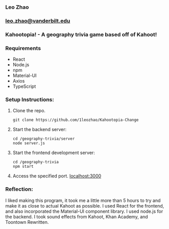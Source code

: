 ### Leo Zhao
### leo.zhao@vanderbilt.edu
### Kahootopia! - A geography trivia game based off of Kahoot!

### Requirements
- React
- Node.js
- npm
- Material-UI
- Axios
- TypeScript
  
### Setup Instructions: 
1. Clone the repo.
   ```
   git clone https://github.com/1leozhao/Kahootopia-Change
   ```
  
3. Start the backend server:
   ```
   cd /geography-trivia/server
   node server.js
   ```
   
4. Start the frontend development server:
   ```
   cd /geography-trivia
   npm start
   ```

5. Access the specified port. [localhost:3000](http://localhost:3000/)

### Reflection:
I liked making this program, it took me a little more than 5 hours to try and make it as close to actual Kahoot as possible. I used React for the frontend, and also incorporated the Material-UI component library. I used node.js for the backend. I took sound effects from Kahoot, Khan Academy, and Toontown Rewritten.
